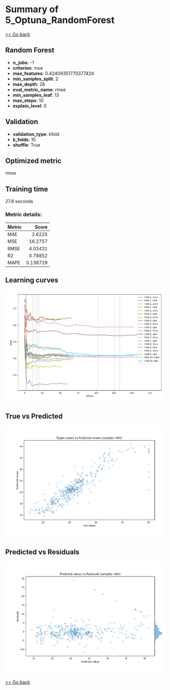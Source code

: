# Summary of 5_Optuna_RandomForest

[<< Go back](../README.md)


## Random Forest
- **n_jobs**: -1
- **criterion**: mse
- **max_features**: 0.42409351770377424
- **min_samples_split**: 2
- **max_depth**: 28
- **eval_metric_name**: rmse
- **min_samples_leaf**: 13
- **max_steps**: 10
- **explain_level**: 0

## Validation
 - **validation_type**: kfold
 - **k_folds**: 10
 - **shuffle**: True

## Optimized metric
rmse

## Training time

27.8 seconds

### Metric details:
| Metric   |     Score |
|:---------|----------:|
| MAE      |  2.6225   |
| MSE      | 16.2757   |
| RMSE     |  4.03431  |
| R2       |  0.78852  |
| MAPE     |  0.138729 |



## Learning curves
![Learning curves](learning_curves.png)
## True vs Predicted

![True vs Predicted](true_vs_predicted.png)


## Predicted vs Residuals

![Predicted vs Residuals](predicted_vs_residuals.png)



[<< Go back](../README.md)
